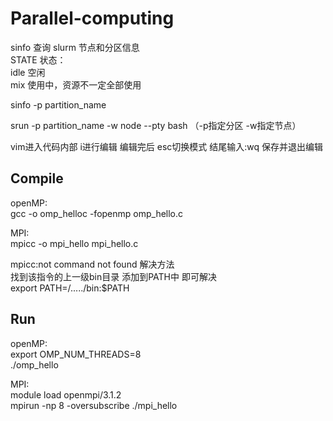 # Parallel-computing

sinfo 查询 slurm 节点和分区信息  
STATE 状态：  
idle 空闲  
mix 使用中，资源不一定全部使用  

sinfo -p partition_name   

srun -p partition_name -w node --pty bash （-p指定分区 -w指定节点）

vim进入代码内部 i进行编辑 编辑完后 esc切换模式 结尾输入:wq 保存并退出编辑

## Compile  
openMP:  
gcc -o omp_helloc -fopenmp omp_hello.c  

MPI:  
mpicc -o mpi_hello mpi_hello.c   

mpicc:not command not found 解决方法  
找到该指令的上一级bin目录 添加到PATH中 即可解决  
export PATH=/...../bin:$PATH  

## Run  
openMP:  
export OMP_NUM_THREADS=8  
./omp_hello  

MPI:  
  module load openmpi/3.1.2  
  mpirun -np 8 -oversubscribe ./mpi_hello  
